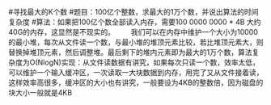 #寻找最大的K个数
#题目：100亿个整数，求最大的1万个数，并说出算法的时间复杂度
#算法：如果把100亿个数全部读入内存，需要100 0000 0000 * 4B 大约40G的内存，这显然是不现实的。
　　我们可以在内存中维护一个大小为10000的最小堆，每次从文件读一个数，与最小堆的堆顶元素比较，若比堆顶元素大，则替换掉堆顶元素，然后调整堆。最后剩下的堆内元素即为最大的1万个数，算法复杂度为O(NlogN)实现：从文件读数据有讲究，如果每次只读一个数，效率太低，可以维护一个输入缓冲区，一次读取一大块数据到内存，用完了又从文件接着读，这样效率高很多，缓冲区的大小也有讲究，一般要设为4KB的整数倍，因为磁盘的块大小一般就是4KB
